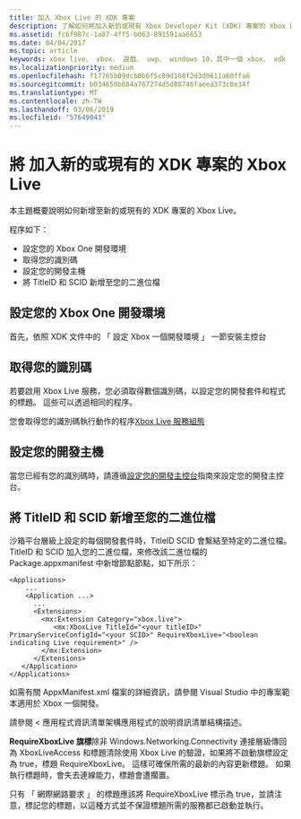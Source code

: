 ```yaml
---
title: 加入 Xbox Live 的 XDK 專案
description: 了解如何將加入新的或現有 Xbox Developer Kit (XDK) 專案的 Xbox Live。
ms.assetid: fc6f987c-1a87-4ff5-b063-891591aa6653
ms.date: 04/04/2017
ms.topic: article
keywords: xbox live、 xbox、 遊戲、 uwp、 windows 10，其中一個 xbox、 xdk
ms.localizationpriority: medium
ms.openlocfilehash: f17765b09dcb0b6f5c89d168f2d3d9611a60ffa6
ms.sourcegitcommit: b034650b684a767274d5d88746faeea373c8e34f
ms.translationtype: MT
ms.contentlocale: zh-TW
ms.lasthandoff: 03/06/2019
ms.locfileid: "57649043"
---
```

# <a name="add-xbox-live-to-a-new-or-existing-xdk-project"></a>將 加入新的或現有的 XDK 專案的 Xbox Live

本主題概要說明如何新增至新的或現有的 XDK 專案的 Xbox Live。

程序如下：

- 設定您的 Xbox One 開發環境
- 取得您的識別碼
- 設定您的開發主機
- 將 TitleID 和 SCID 新增至您的二進位檔


## <a name="setup-up-your-xbox-one-development-environment"></a>設定您的 Xbox One 開發環境
首先，依照 XDK 文件中的 「 設定 Xbox 一個開發環境 」 一節安裝主控台

## <a name="get-your-ids"></a>取得您的識別碼

若要啟用 Xbox Live 服務，您必須取得數個識別碼，以設定您的開發套件和程式的標題。 這些可以透過相同的程序。

您會取得您的識別碼執行動作的程序[Xbox Live 服務組態](../xbox-live-service-configuration.md)

## <a name="configure-your-development-console"></a>設定您的開發主機

當您已經有您的識別碼時，請遵循[設定您的開發主控台](configure-your-development-console.md)指南來設定您的開發主控台。

## <a name="add-the-titleid-and-scid-to-your-binary"></a>將 TitleID 和 SCID 新增至您的二進位檔
沙箱平台層級上設定的每個開發套件時，TitleID SCID 會繫結至特定的二進位檔。 TitleID 和 SCID 加入您的二進位檔，來修改該二進位檔的 Package.appxmanifest 中新增節點<Extensions>節點，如下所示：

```
<Applications>
    ...
    <Application ...>
      ...
      <Extensions>
        <mx:Extension Category="xbox.live">
           <mx:XboxLive TitleId="<your titleID>" PrimaryServiceConfigId="<your SCID>" RequireXboxLive="<boolean indicating Live requirement>" />
        </mx:Extension>
      </Extensions>
   </Application>
</Applications>
```

如需有關 AppxManifest.xml 檔案的詳細資訊，請參閱 Visual Studio 中的專案範本適用於 Xbox 一個開發。

請參閱 < 應用程式資訊清單架構應用程式的說明資訊清單結構描述。

**RequireXboxLive 旗標**除非 Windows.Networking.Connectivity 連接層級傳回為 XboxLiveAccess 和標題清除使用 Xbox Live 的驗證，如果將不啟動旗標設定為 true，標題 RequireXboxLive。 這樣可確保所需的最新的內容更新標題。 如果執行標題時，會失去連線能力，標題會遭擱置。

只有 「 網際網路要求 」 的標題應該將 RequireXboxLive 標示為 true，並請注意，標記您的標題，以這種方式並不保證標題所需的服務都已啟動並執行。
